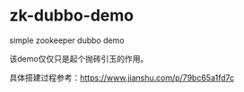 # zk-dubbo-demo
simple zookeeper dubbo demo

该demo仅仅只是起个抛砖引玉的作用。

具体搭建过程参考：https://www.jianshu.com/p/79bc65a1fd7c
